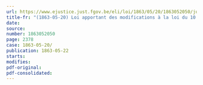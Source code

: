 ```yaml
---
url: https://www.ejustice.just.fgov.be/eli/loi/1863/05/20/1863052050/justel
title-fr: "(1863-05-20) Loi apportant des modifications à la loi du 10 avril 1841 sur les chemins vicinaux"
date:
source:
number: 1863052050
page: 2378
case: 1863-05-20/
publication: 1863-05-22
starts:
modifies:
pdf-original:
pdf-consolidated:
---
```


